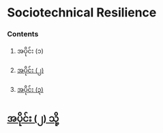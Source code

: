 # Sociotechnical Resilience
### Contents
1.  အပိုင်း (၁)

2.  [အပိုင်း (၂)]()

3.  [အပိုင်း (၃)]()

 ## [အပိုင်း (၂) သို့]()

